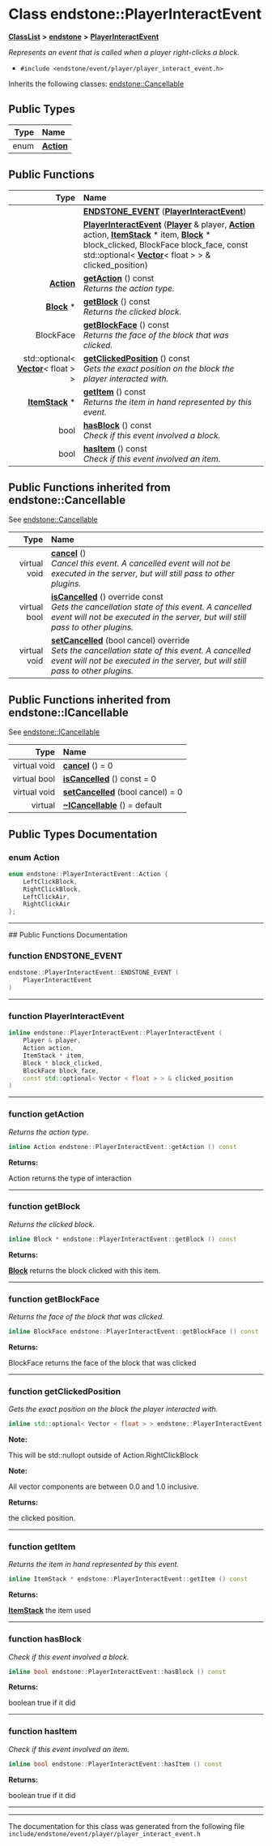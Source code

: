 

# Class endstone::PlayerInteractEvent



[**ClassList**](annotated.md) **>** [**endstone**](namespaceendstone.md) **>** [**PlayerInteractEvent**](classendstone_1_1PlayerInteractEvent.md)



_Represents an event that is called when a player right-clicks a block._ 

* `#include <endstone/event/player/player_interact_event.h>`



Inherits the following classes: [endstone::Cancellable](classendstone_1_1Cancellable.md)














## Public Types

| Type | Name |
| ---: | :--- |
| enum  | [**Action**](#enum-action)  <br> |




























































## Public Functions

| Type | Name |
| ---: | :--- |
|   | [**ENDSTONE\_EVENT**](#function-endstone_event) ([**PlayerInteractEvent**](classendstone_1_1PlayerInteractEvent.md)) <br> |
|   | [**PlayerInteractEvent**](#function-playerinteractevent) ([**Player**](classendstone_1_1Player.md) & player, [**Action**](classendstone_1_1PlayerInteractEvent.md#enum-action) action, [**ItemStack**](classendstone_1_1ItemStack.md) \* item, [**Block**](classendstone_1_1Block.md) \* block\_clicked, BlockFace block\_face, const std::optional&lt; [**Vector**](classendstone_1_1Vector.md)&lt; float &gt; &gt; & clicked\_position) <br> |
|  [**Action**](classendstone_1_1PlayerInteractEvent.md#enum-action) | [**getAction**](#function-getaction) () const<br>_Returns the action type._  |
|  [**Block**](classendstone_1_1Block.md) \* | [**getBlock**](#function-getblock) () const<br>_Returns the clicked block._  |
|  BlockFace | [**getBlockFace**](#function-getblockface) () const<br>_Returns the face of the block that was clicked._  |
|  std::optional&lt; [**Vector**](classendstone_1_1Vector.md)&lt; float &gt; &gt; | [**getClickedPosition**](#function-getclickedposition) () const<br>_Gets the exact position on the block the player interacted with._  |
|  [**ItemStack**](classendstone_1_1ItemStack.md) \* | [**getItem**](#function-getitem) () const<br>_Returns the item in hand represented by this event._  |
|  bool | [**hasBlock**](#function-hasblock) () const<br>_Check if this event involved a block._  |
|  bool | [**hasItem**](#function-hasitem) () const<br>_Check if this event involved an item._  |


## Public Functions inherited from endstone::Cancellable

See [endstone::Cancellable](classendstone_1_1Cancellable.md)

| Type | Name |
| ---: | :--- |
| virtual void | [**cancel**](classendstone_1_1Cancellable.md#function-cancel) () <br>_Cancel this event. A cancelled event will not be executed in the server, but will still pass to other plugins._  |
| virtual bool | [**isCancelled**](classendstone_1_1Cancellable.md#function-iscancelled) () override const<br>_Gets the cancellation state of this event. A cancelled event will not be executed in the server, but will still pass to other plugins._  |
| virtual void | [**setCancelled**](classendstone_1_1Cancellable.md#function-setcancelled) (bool cancel) override<br>_Sets the cancellation state of this event. A cancelled event will not be executed in the server, but will still pass to other plugins._  |


## Public Functions inherited from endstone::ICancellable

See [endstone::ICancellable](classendstone_1_1ICancellable.md)

| Type | Name |
| ---: | :--- |
| virtual void | [**cancel**](classendstone_1_1ICancellable.md#function-cancel) () = 0<br> |
| virtual bool | [**isCancelled**](classendstone_1_1ICancellable.md#function-iscancelled) () const = 0<br> |
| virtual void | [**setCancelled**](classendstone_1_1ICancellable.md#function-setcancelled) (bool cancel) = 0<br> |
| virtual  | [**~ICancellable**](classendstone_1_1ICancellable.md#function-icancellable) () = default<br> |
















































































## Public Types Documentation




### enum Action 

```C++
enum endstone::PlayerInteractEvent::Action {
    LeftClickBlock,
    RightClickBlock,
    LeftClickAir,
    RightClickAir
};
```




<hr>
## Public Functions Documentation




### function ENDSTONE\_EVENT 

```C++
endstone::PlayerInteractEvent::ENDSTONE_EVENT (
    PlayerInteractEvent
) 
```




<hr>



### function PlayerInteractEvent 

```C++
inline endstone::PlayerInteractEvent::PlayerInteractEvent (
    Player & player,
    Action action,
    ItemStack * item,
    Block * block_clicked,
    BlockFace block_face,
    const std::optional< Vector < float > > & clicked_position
) 
```




<hr>



### function getAction 

_Returns the action type._ 
```C++
inline Action endstone::PlayerInteractEvent::getAction () const
```





**Returns:**

Action returns the type of interaction 





        

<hr>



### function getBlock 

_Returns the clicked block._ 
```C++
inline Block * endstone::PlayerInteractEvent::getBlock () const
```





**Returns:**

[**Block**](classendstone_1_1Block.md) returns the block clicked with this item. 





        

<hr>



### function getBlockFace 

_Returns the face of the block that was clicked._ 
```C++
inline BlockFace endstone::PlayerInteractEvent::getBlockFace () const
```





**Returns:**

BlockFace returns the face of the block that was clicked 





        

<hr>



### function getClickedPosition 

_Gets the exact position on the block the player interacted with._ 
```C++
inline std::optional< Vector < float > > endstone::PlayerInteractEvent::getClickedPosition () const
```





**Note:**

This will be std::nullopt outside of Action.RightClickBlock 




**Note:**

All vector components are between 0.0 and 1.0 inclusive.




**Returns:**

the clicked position. 





        

<hr>



### function getItem 

_Returns the item in hand represented by this event._ 
```C++
inline ItemStack * endstone::PlayerInteractEvent::getItem () const
```





**Returns:**

[**ItemStack**](classendstone_1_1ItemStack.md) the item used 





        

<hr>



### function hasBlock 

_Check if this event involved a block._ 
```C++
inline bool endstone::PlayerInteractEvent::hasBlock () const
```





**Returns:**

boolean true if it did 





        

<hr>



### function hasItem 

_Check if this event involved an item._ 
```C++
inline bool endstone::PlayerInteractEvent::hasItem () const
```





**Returns:**

boolean true if it did 





        

<hr>

------------------------------
The documentation for this class was generated from the following file `include/endstone/event/player/player_interact_event.h`

